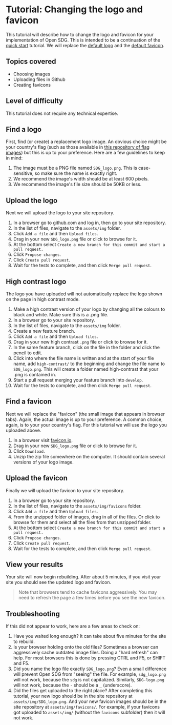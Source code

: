<h1>Tutorial: Changing the logo and favicon</h1>

This tutorial will describe how to change the logo and favicon for your implementation of Open SDG. This is intended to be a continuation of the [quick start](../quick-start.md) tutorial. We will replace the [default logo](https://github.com/open-sdg/open-sdg/blob/master/assets/img/SDG_logo.png) and the [default favicon](https://github.com/open-sdg/open-sdg/tree/master/assets/img/favicons/favicon.ico).

## Topics covered

* Choosing images
* Uploading files in Github
* Creating favicons

## Level of difficulty

This tutorial does not require any technical expertise.

## Find a logo

First, find (or create) a replacement logo image. An obvious choice might be your country's flag (such as those available in [this repository of flag images](https://github.com/hjnilsson/country-flags)) but this is up to your preference. Here are a few guidelines to keep in mind:

1. The image must be a PNG file named `SDG_logo.png`. This is case-sensitive, so make sure the name is exactly right.
1. We recommend the image's width should be at least 600 pixels.
1. We recommend the image's file size should be 50KB or less.

## Upload the logo

Next we will upload the logo to your site repository.

1. In a browser go to github.com and log in, then go to your site repository.
1. In the list of files, navigate to the `assets/img` folder.
1. Click `Add a file` and then `Upload files`.
1. Drag in your new `SDG_logo.png` file or click to browse for it.
1. At the bottom select `Create a new branch for this commit and start a pull request.`
1. Click `Propose changes`.
1. Click `Create pull request`.
1. Wait for the tests to complete, and then click `Merge pull request`.

## High contrast logo

The logo you have uploaded will not automatically replace the logo shown on the page in high contrast mode. 

1. Make a high contrast version of your logo by changing all the colours to black and white. Make sure this is a .png file.
1. In a browser go to your site repository.
1. In the list of files, navigate to the `assets/img` folder.
1. Create a new feature branch.
1. Click `Add a file` and then `Upload files`.
1. Drag in your new high contrast `.png` file or click to browse for it.
1. In the same feature branch, click on the file in the folder and click the pencil to edit.
1. Click into where the file name is written and at the start of your file name, add `high-contrast/` to the beginning and change the file name to `SDG_logo.png`. This will create a folder named high-contrast that your .png is contained in.
1. Start a pull request merging your feature branch into `develop`.
1. Wait for the tests to complete, and then click `Merge pull request`.

## Find a favicon

Next we will replace the "favicon" (the small image that appears in browser tabs). Again, the actual image is up to your preference. A common choice, again, is to your your country's flag. For this tutorial we will use the logo you uploaded above.

1. In a browser visit [favicon.io](https://favicon.io/favicon-converter/).
1. Drag in your new `SDG_logo.png` file or click to browse for it.
1. Click `Download`.
1. Unzip the zip file somewhere on the computer. It should contain several versions of your logo image.

## Upload the favicon

Finally we will upload the favicon to your site repository.

1. In a browser go to your site repository.
1. In the list of files, navigate to the `assets/img/favicons` folder.
1. Click `Add a file` and then `Upload files`.
1. From the unzipped folder of images, drag in all of the files. Or click to browse for them and select all the files from that unzipped folder.
1. At the bottom select `Create a new branch for this commit and start a pull request.`
1. Click `Propose changes`.
1. Click `Create pull request`.
1. Wait for the tests to complete, and then click `Merge pull request`.

## View your results

Your site will now begin rebuilding. After about 5 minutes, if you visit your site you should see the updated logo and favicon.

> Note that browsers tend to cache favicons aggressively. You may need to refresh the page a few times before you see the new favicon.

## Troubleshooting

If this did not appear to work, here are a few areas to check on:

1. Have you waited long enough? It can take about five minutes for the site to rebuild.
1. Is your browser holding onto the old files? Sometimes a browser can aggressively cache outdated image files. Doing a "hard refresh" can help. For most browsers this is done by pressing CTRL and F5, or SHIFT and F5.
1. Did you name the logo file exactly `SDG_logo.png`? Even a small difference will prevent Open SDG from "seeing" the file. For example, `sdg_logo.png` will not work, because the `sdg` is not capitalized. Similarly, `SDG-logo.png` will not work, because the `-` should be a `_` (underscore).
1. Did the files get uploaded to the right place? After completing this tutorial, your new logo should be in the site repository at `assets/img/SDG_logo.png`. And your new favicon images should be in the site repository at `assets/img/favicons/`. For example, if your favicons got uploaded to `assets/img/` (without the `favicons` subfolder) then it will not work.
